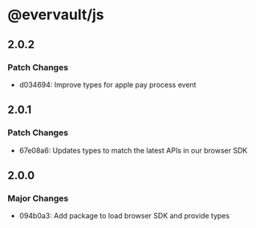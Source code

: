 # @evervault/js

## 2.0.2

### Patch Changes

- d034694: Improve types for apple pay process event

## 2.0.1

### Patch Changes

- 67e08a6: Updates types to match the latest APIs in our browser SDK

## 2.0.0

### Major Changes

- 094b0a3: Add package to load browser SDK and provide types
